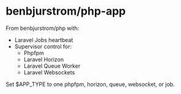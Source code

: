 # benbjurstrom/php-app
From benbjurstrom/php with:
- Laravel Jobs heartbeat
- Supervisor control for:
  - Phpfpm
  - Laravel Horizon
  - Laravel Queue Worker
  - Laravel Websockets

Set $APP_TYPE to one phpfpm, horizon, queue, websocket, or job.
